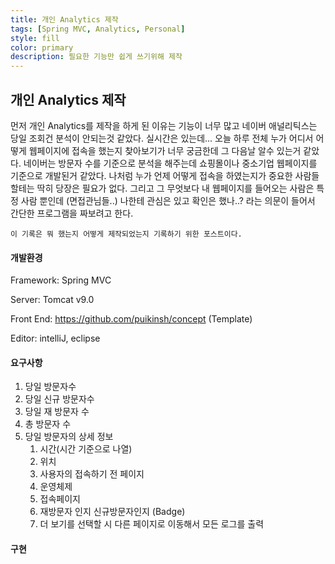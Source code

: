 ```yaml
---
title: 개인 Analytics 제작
tags: [Spring MVC, Analytics, Personal]
style: fill
color: primary
description: 필요한 기능만 쉽게 쓰기위해 제작
---
```

## 개인 Analytics 제작

먼저 개인 Analytics를 제작을 하게 된 이유는 기능이 너무 많고 네이버 애널리틱스는 당일 조회건 분석이 안되는것 같았다. 실시간은 있는데... 오늘 하루 전체 누가 어디서 어떻게 웹페이지에 접속을 했는지 찾아보기가 너무 궁금한데 그 다음날 알수 있는거 같았다. 네이버는 방문자 수를 기준으로 분석을 해주는데 쇼핑몰이나 중소기업 웹페이지를 기준으로 개발된거 같았다. 나처럼 누가 언제 어떻게 접속을 하였는지가 중요한 사람들 할테는 딱히 당장은 필요가 없다. 그리고 그 무엇보다 내 웹페이지를 들어오는 사람은 특정 사람 뿐인데 (면접관님들..) 나한테 관심은 있고 확인은 했나..? 라는 의문이 들어서 간단한 프로그램을 짜보려고 한다.



```
이 기록은 뭐 했는지 어떻게 제작되었는지 기록하기 위한 포스트이다.
```



#### 개발환경

Framework: Spring MVC

Server: Tomcat v9.0

Front End: https://github.com/puikinsh/concept (Template)

Editor: intelliJ, eclipse



#### 요구사항

1. 당일 방문자수
2. 당일 신규 방문자수
3. 당일 재 방문자 수
4. 총 방문자 수
5. 당일 방문자의 상세 정보
   1. 시간(시간 기준으로 나열)
   2. 위치
   3. 사용자의 접속하기 전 페이지
   4. 운영체제 
   5. 접속페이지
   6. 재방문자 인지 신규방문자인지 (Badge)
   7. 더 보기를 선택할 시 다른 페이지로 이동해서 모든 로그를 출력



#### 구현 





